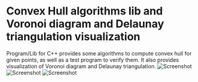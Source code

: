 # Convex Hull algorithms lib and Voronoi diagram and Delaunay triangulation visualization
Program/Lib for C++ provides some algorithms to compute convex hull for given points, as well as a test program to verify them. It also provides visualization of Voronoi diagram and Delaunay triangulation.
![Screenshot](screenshots/screenshot_№1.png)
![Screenshot](screenshots/screenshot_№2.png)
![Screenshot](screenshots/screenshot_№3.png)
